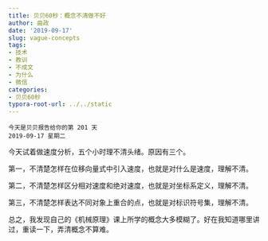 ```yaml
---
title: 贝贝60秒：概念不清做不好
author: 曲政
date: '2019-09-17'
slug: vague-concepts
tags:
- 技术
- 教训
- 不成文
- 为什么
- 微信
categories:
- 贝贝60秒
typora-root-url: ../../static
---
```


```
今天是贝贝报告给你的第 201 天
2019-09-17 星期二
```

今天试着做速度分析，五个小时理不清头绪。原因有三个。

第一，不清楚怎样在位移向量式中引入速度，也就是对什么是速度，理解不清。

第二，不清楚怎样区分相对速度和绝对速度，也就是对坐标系定义，理解不清。

第三，不清楚怎样表达不同对象上重合的点，也就是对标识符号集，理解不清。

总之，我发现自己的《机械原理》课上所学的概念大多模糊了。好在我知道哪里讲过，重读一下，弄清概念不算难。
